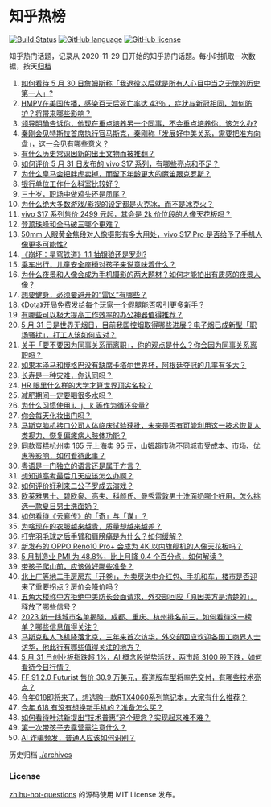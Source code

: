 # 知乎热榜
[![Build Status](https://github.com/ToWeLong/zhihu-hot-questions/workflows/CI/badge.svg)](https://github.com/ToWeLong/zhihu-hot-questions/actions)
[![GitHub language](https://img.shields.io/badge/language-golang-orange.svg)](https://golang.org/)
[![GitHub license](https://img.shields.io/github/license/ToWeLong/zhihu-hot-questions)](https://github.com/ToWeLong/zhihu-hot-questions/blob/main/LICENSE)

知乎热门话题，记录从 2020-11-29 日开始的知乎热门话题。每小时抓取一次数据，按天[归档](./archives)

<!-- BEGIN -->

1. [如何看待 5 月 30 日詹姆斯称「我退役以后就是所有人心目中当之无愧的历史第一人」?](https://www.zhihu.com/question/603812096)
1. [HMPV在美国传播，感染百天后死亡率达 43％ ，症状与新冠相同，如何防护？将带来哪些影响？](https://www.zhihu.com/question/603980078)
1. [领导明确告诉你，他现在重点培养另一个同事，不会重点培养你，该怎么办?](https://www.zhihu.com/question/603488937)
1. [秦刚会见特斯拉首席执行官马斯克，秦刚称「发展好中美关系，需要把准方向盘」，这一会见有哪些意义？](https://www.zhihu.com/question/603879051)
1. [有什么历史常识因新的出土文物而被推翻？](https://www.zhihu.com/question/28526451)
1. [如何评价 5 月 31 日发布的 vivo S17 系列，有哪些亮点和不足？](https://www.zhihu.com/question/604002176)
1. [为什么皇马会把胖虎卖掉，而留下年龄更大的魔笛跟克罗斯？](https://www.zhihu.com/question/603477021)
1. [银行单位工作什么科室比较好？](https://www.zhihu.com/question/603480351)
1. [三十岁，职场中做鸡头还是凤尾？](https://www.zhihu.com/question/601434654)
1. [为什么绝大多数游戏/影视的设定都是火克冰，而不是冰克火？](https://www.zhihu.com/question/602861309)
1. [vivo S17 系列售价 2499 元起，其会是 2k 价位段的人像天花板吗？](https://www.zhihu.com/question/604028320)
1. [登顶珠峰和全马破三哪个更难？](https://www.zhihu.com/question/603501751)
1. [50mm 人眼黄金焦段对人像摄影有多大用处，vivo S17 Pro 是否给予了手机人像更多可能性?](https://www.zhihu.com/question/604004103)
1. [《崩坏：星穹铁道》1.1 抽银狼还是罗刹?](https://www.zhihu.com/question/602551861)
1. [乘车出行，儿童安全座椅对孩子来说意味着什么？](https://www.zhihu.com/question/50274604)
1. [为什么夜景和人像会成为手机摄影的两大题材？如何才能拍出有质感的夜景人像？](https://www.zhihu.com/question/604003985)
1. [想要健身，必须要避开的“雷区”有哪些？](https://www.zhihu.com/question/603169556)
1. [《Dota》开局免费发给每个玩家一个假腿能否吸引更多新手？](https://www.zhihu.com/question/603738648)
1. [有哪些可以极大提高工作效率的办公神器值得推荐？](https://www.zhihu.com/question/450956765)
1. [5 月 31 日是世界无烟日，目前我国控烟取得哪些进展？电子烟已成新型「职场骚扰」，打工人该如何应对？](https://www.zhihu.com/question/603940067)
1. [关于「要不要因为同事关系而离职」，你的观点是什么？你会因为同事关系离职吗？](https://www.zhihu.com/question/603615640)
1. [如果本泽马和博格巴没有缺席卡塔尔世界杯，阿根廷夺冠的几率有多大？](https://www.zhihu.com/question/603555991)
1. [长寿是一种灾难，你认同吗？](https://www.zhihu.com/question/597336124)
1. [HR 眼里什么样的大学才算世界顶尖名校？](https://www.zhihu.com/question/321363319)
1. [减肥期间一定要喝很多水吗？](https://www.zhihu.com/question/592492197)
1. [为什么习惯使用 i、j、k 等作为循环变量?](https://www.zhihu.com/question/24890607)
1. [你会每天化妆出门吗？](https://www.zhihu.com/question/600615899)
1. [马斯克脑机接口公司人体临床试验获批，未来是否有可能利用这一技术恢复人类视力、恢复偏瘫病人肢体功能？](https://www.zhihu.com/question/603928802)
1. [同款蛋糕杭州卖 165 元上海卖 95 元，山姆超市称不同城市受成本、市场、优惠等影响，如何看待此事？](https://www.zhihu.com/question/603600909)
1. [粤语是一门独立的语言还是属于方言？](https://www.zhihu.com/question/602945051)
1. [想知道高考最后几天应该怎么办啊？](https://www.zhihu.com/question/604012167)
1. [如何评价好利来二公子罗成去演戏？](https://www.zhihu.com/question/602952866)
1. [欧莱雅男士、碧欧泉、高夫、科颜氏、曼秀雷敦男士洗面奶哪个好用，怎么挑选一款夏日男士洗面奶？](https://www.zhihu.com/question/602623715)
1. [如何看待《云襄传》的「奇」与「谋」？](https://www.zhihu.com/question/600575537)
1. [为啥现在的衣服越来越贵，质量却越来越差？](https://www.zhihu.com/question/60977852)
1. [打完羽毛球之后手臂和肩膀痛是为什么？如何缓解？](https://www.zhihu.com/question/602240515)
1. [新发布的 OPPO Reno10 Pro+ 会成为 4K 以内旗舰机的人像天花板吗？](https://www.zhihu.com/question/603893667)
1. [5 月制造业 PMI 为 48.8%，比上月降 0.4 个百分点，如何解读？](https://www.zhihu.com/question/603988479)
1. [带孩子爬山前，应该做好哪些准备？](https://www.zhihu.com/question/600341989)
1. [北上广等地二手房房东「开卷」，为卖房送中介红包、手机和车，楼市是否迎来了重要拐点？房价会降价吗？](https://www.zhihu.com/question/603843052)
1. [五角大楼称中方拒绝中美防长会面请求，外交部回应「原因美方是清楚的」，释放了哪些信号？](https://www.zhihu.com/question/603829127)
1. [2023 新一线城市名单揭晓，成都、重庆、杭州排名前三，如何看待这一榜单？哪些信息值得关注？](https://www.zhihu.com/question/603827354)
1. [马斯克私人飞机降落北京，三年来首次访华，外交部回应欢迎各国工商界人士访华，他此行有哪些值得关注的地方？](https://www.zhihu.com/question/603832271)
1. [5 月 31 日创业板指跌超 1%，AI 概念股逆势活跃，两市超 3100 股下跌，如何看待今日行情？](https://www.zhihu.com/question/603989180)
1. [FF 91 2.0 Futurist 售价 30.9 万美元，赛道版车型将率先交付，有哪些技术亮点？](https://www.zhihu.com/question/604005942)
1. [今年618即将来了，想选购一款RTX4060系列笔记本，大家有什么推荐？](https://www.zhihu.com/question/603873542)
1. [今年 618 有没有想换新手机的？准备怎么买？](https://www.zhihu.com/question/603935421)
1. [如何看待叶洪新提出“技术普惠”这个理念？实现起来难不难？](https://www.zhihu.com/question/603862570)
1. [第一次带孩子去露营需注意什么？](https://www.zhihu.com/question/582360809)
1. [AI 诈骗频发，普通人应该如何识别？](https://www.zhihu.com/question/603871361)

<!-- END -->

历史归档 [./archives](./archives)


### License
[zhihu-hot-questions](https://github.com/towelong/zhihu-hot-questions) 的源码使用 MIT License 发布。